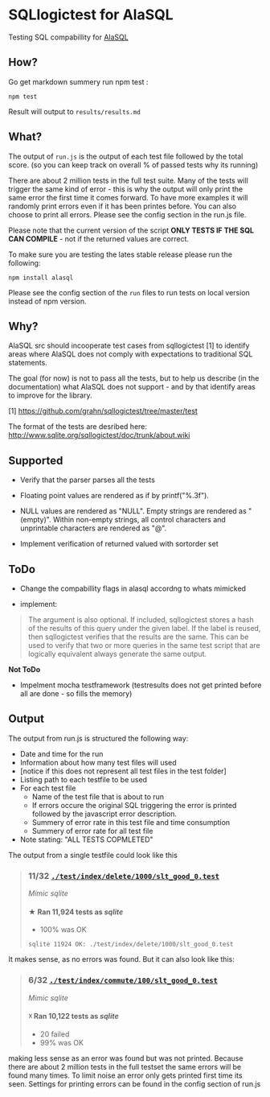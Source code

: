 # SQLlogictest for AlaSQL

Testing SQL compabillity for [AlaSQL](https://github.com/agershun/alasql)


How?
----

Go get markdown summery run npm test :

    npm test

Result will output to `results/results.md`




What?
-----

The output of `run.js` is the output of each test file followed by the total score. (so you can keep track on overall % of passed tests why its running)

There are about 2 million tests in the full test suite. Many of the tests will trigger the same kind of error - this is why the output will only print the same error the first time it comes forward. To have more examples it will randomly print errors even if it has been printes before. You can also choose to print all errors. Please see the config section in the run.js file.

Please note that the current version of the script **ONLY TESTS IF THE SQL CAN COMPILE** - not if the returned values are correct.

To make sure you are testing the lates stable release please run the following:

    npm install alasql

Please see the config section of the `run` files to run tests on local version instead of npm version.



Why?
----

AlaSQL src should incooperate test cases from sqllogictest [1] to identify areas where AlaSQL does not comply with expectations to traditional SQL statements.

The goal (for now) is not to pass all the tests, but to help us describe (in the documentation) what AlaSQL does not support - and by that identify areas to improve for the library.

[1] https://github.com/grahn/sqllogictest/tree/master/test

The format of the tests are desribed here: http://www.sqlite.org/sqllogictest/doc/trunk/about.wiki

Supported
---------

- Verify that the parser parses all the tests 

- Floating point values are rendered as if by printf("%.3f").

- NULL values are rendered as "NULL". Empty strings are rendered as "(empty)". Within non-empty strings, all control characters and unprintable characters are rendered as "@".

- Implement verification of returned valued with sortorder set



ToDo
----



- Change the compabillity flags in alasql accordng to whats mimicked 

- implement:
> The <label> argument is also optional. If included, sqllogictest stores a hash of the results of this query under the given label. If the label is reused, then sqllogictest verifies that the results are the same. This can be used to verify that two or more queries in the same test script that are logically equivalent always generate the same output.



**Not ToDo**
- Impelment mocha testframework (testresults does not get printed before all are done - so fills the memory)


Output
------

The output from run.js is structured the following way:

- Date and time for the run
- Information about how many test files will used
- [notice if this does not represent all test files in the test folder]
- Listing path to each testfile to be used
- For each test file
	- Name of the test file that is about to run
	- If errors occure the original SQL triggering the error is printed followed by the javascript error description.
	- Summery of error rate in this test file and time consumption
	- Summery of error rate for all test file
- Note stating: "ALL TESTS COPMLETED"

The output from a single testfile could look like this

> ### 11/32 [`./test/index/delete/1000/slt_good_0.test`](https://github.com/mathiasrw/alasql-logictest/blob/master/sqllogic/./test/index/delete/1000/slt_good_0.test)
> 
> _Mimic sqlite_
> 
> #### ★ Ran 11,924 tests as _sqlite_
> 
> * 100% was OK
> 
> `sqlite 11924 OK: ./test/index/delete/1000/slt_good_0.test`
 
It makes sense, as no errors was found. But it can also look like this:

> ### 6/32 [`./test/index/commute/100/slt_good_0.test`](https://github.com/mathiasrw/alasql-logictest/blob/master/sqllogic/./test/index/commute/100/slt_good_0.test)
> 
> _Mimic sqlite_
> 
> #### ☓ Ran 10,122 tests as _sqlite_
> 
> * 20 failed
> * 99% was OK
> 

making less sense as an error was found but was not printed. Because there are about 2 million tests in the full testset the same errors will be found many times. To limit noise an error only gets printed first time its seen. Settings for printing errors can be found in the config section of run.js
